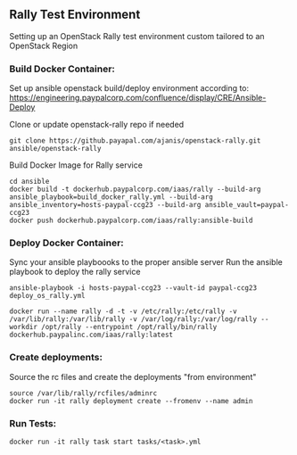 ## Rally Test Environment

Setting up an OpenStack Rally test environment custom tailored to an OpenStack Region

### Build Docker Container:

Set up ansible openstack build/deploy environment according to: https://engineering.paypalcorp.com/confluence/display/CRE/Ansible-Deploy

Clone or update openstack-rally repo if needed
```
git clone https://github.payapal.com/ajanis/openstack-rally.git ansible/openstack-rally
```
Build Docker Image for Rally service
```
cd ansible
docker build -t dockerhub.paypalcorp.com/iaas/rally --build-arg ansible_playbook=build_docker_rally.yml --build-arg ansible_inventory=hosts-paypal-ccg23 --build-arg ansible_vault=paypal-ccg23
docker push dockerhub.paypalcorp.com/iaas/rally:ansible-build
```

### Deploy Docker Container:

Sync your ansible playboooks to the proper ansible server
Run the ansible playbook to deploy the rally service
```
ansible-playbook -i hosts-paypal-ccg23 --vault-id paypal-ccg23 deploy_os_rally.yml 
```
```
docker run --name rally -d -t -v /etc/rally:/etc/rally -v /var/lib/rally:/var/lib/rally -v /var/log/rally:/var/log/rally --workdir /opt/rally --entrypoint /opt/rally/bin/rally dockerhub.paypalinc.com/iaas/rally:latest
```

### Create deployments:

Source the rc files and create the deployments "from environment"

```
source /var/lib/rally/rcfiles/adminrc
docker run -it rally deployment create --fromenv --name admin
```

### Run Tests:

```
docker run -it rally task start tasks/<task>.yml
```
